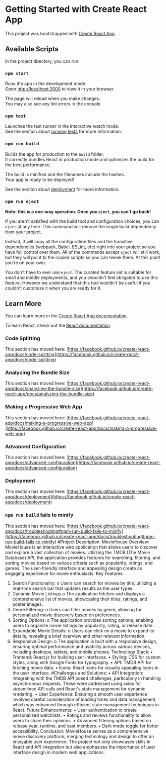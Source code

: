 # Getting Started with Create React App

This project was bootstrapped with [Create React App](https://github.com/facebook/create-react-app).

## Available Scripts

In the project directory, you can run:

### `npm start`

Runs the app in the development mode.\
Open [http://localhost:3000](http://localhost:3000) to view it in your browser.

The page will reload when you make changes.\
You may also see any lint errors in the console.

### `npm test`

Launches the test runner in the interactive watch mode.\
See the section about [running tests](https://facebook.github.io/create-react-app/docs/running-tests) for more information.

### `npm run build`

Builds the app for production to the `build` folder.\
It correctly bundles React in production mode and optimizes the build for the best performance.

The build is minified and the filenames include the hashes.\
Your app is ready to be deployed!

See the section about [deployment](https://facebook.github.io/create-react-app/docs/deployment) for more information.

### `npm run eject`

**Note: this is a one-way operation. Once you `eject`, you can't go back!**

If you aren't satisfied with the build tool and configuration choices, you can `eject` at any time. This command will remove the single build dependency from your project.

Instead, it will copy all the configuration files and the transitive dependencies (webpack, Babel, ESLint, etc) right into your project so you have full control over them. All of the commands except `eject` will still work, but they will point to the copied scripts so you can tweak them. At this point you're on your own.

You don't have to ever use `eject`. The curated feature set is suitable for small and middle deployments, and you shouldn't feel obligated to use this feature. However we understand that this tool wouldn't be useful if you couldn't customize it when you are ready for it.

## Learn More

You can learn more in the [Create React App documentation](https://facebook.github.io/create-react-app/docs/getting-started).

To learn React, check out the [React documentation](https://reactjs.org/).

### Code Splitting

This section has moved here: [https://facebook.github.io/create-react-app/docs/code-splitting](https://facebook.github.io/create-react-app/docs/code-splitting)

### Analyzing the Bundle Size

This section has moved here: [https://facebook.github.io/create-react-app/docs/analyzing-the-bundle-size](https://facebook.github.io/create-react-app/docs/analyzing-the-bundle-size)

### Making a Progressive Web App

This section has moved here: [https://facebook.github.io/create-react-app/docs/making-a-progressive-web-app](https://facebook.github.io/create-react-app/docs/making-a-progressive-web-app)

### Advanced Configuration

This section has moved here: [https://facebook.github.io/create-react-app/docs/advanced-configuration](https://facebook.github.io/create-react-app/docs/advanced-configuration)

### Deployment

This section has moved here: [https://facebook.github.io/create-react-app/docs/deployment](https://facebook.github.io/create-react-app/docs/deployment)

### `npm run build` fails to minify

This section has moved here: [https://facebook.github.io/create-react-app/docs/troubleshooting#npm-run-build-fails-to-minify](https://facebook.github.io/create-react-app/docs/troubleshooting#npm-run-build-fails-to-minify)
#Project Description: MovieHouse
Overview: MovieHouse is an interactive web application that allows users to discover and explore a vast collection of movies. Utilizing the TMDB (The Movie Database) API, the application provides features for searching, filtering, and sorting movies based on various criteria such as popularity, ratings, and genres. The user-friendly interface and appealing design create an engaging experience for movie enthusiasts.
Key Features:
1.	Search Functionality:
o	Users can search for movies by title, utilizing a real-time search bar that updates results as the user types.
2.	Dynamic Movie Listings
o	The application fetches and displays a comprehensive list of movies, showcasing their titles, ratings, and poster images.
3.	Genre Filtering:
o	Users can filter movies by genre, allowing for personalized movie discovery based on preferences.
4.	Sorting Options:
o	The application provides sorting options, enabling users to organize movie listings by popularity, rating, or release date.
5.	Expandable Movie Details:
o	Users can click on a movie to expand its details, revealing a brief overview and other relevant information.
6.	Responsive Design:
o	The application is built with a responsive design, ensuring optimal performance and usability across various devices, including desktops, tablets, and mobile phones.
Technology Stack:
•	Frontend: React.js for building user interfaces.
•	Styling: CSS for custom styles, along with Google Fonts for typography.
•	API: TMDB API for fetching movie data.
•	Icons: React Icons for visually appealing icons in the user interface.
#Challenges and Solutions:
•	API Integration: Integrating with the TMDB API posed challenges, particularly in handling asynchronous requests. These were addressed using axios for streamlined API calls and React's state management for dynamic rendering.
•	User Experience: Ensuring a smooth user experience involved careful consideration of loading times and data management, which was enhanced through efficient state management techniques in React.
Future Enhancements:
•	User authentication to create personalized watchlists.
•	Ratings and reviews functionality to allow users to share their opinions.
•	Advanced filtering options based on release year, runtime, and cast members.
•	Dark mode toggle for better accessibility.
Conclusion: MovieHouse serves as a comprehensive movie discovery platform, merging technology and design to offer an enjoyable user experience. The project not only showcases skills in React and API integration but also emphasizes the importance of user interface design in modern web applications.



